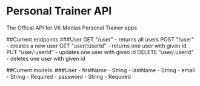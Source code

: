 # Personal Trainer API
The Offical API for VK Medias Personal Trainer apps

##Current endpoints
###User
GET "/user" - returns all users
POST "/user" - creates a new user
GET "user/:userId" - returns one user with given id
PUT "user/:userId" - updates one user with given id
DELETE "user/:userId" - deletes one user with given id

##Current models:
###User
    - firstName
        - String
    - lastName
        - String
    - email
        - String
        - Required
    - password
        - String
        - Required
